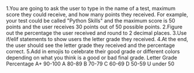 1.You are going to ask the user to type in the name of a test, maximum score they could receive, and how many points they received. 
For example, your test could be called "Python Skills" and the maximum score is 50 points and the user receives 30 points out of 50 possible points.
2.Figure out the percentage the user received and round to 2 decimal places.
3.Use if/elif statements to show users the letter grade they received.
4.At the end, the user should see the letter grade they received and the percentage correct.
5.Add in emojis to celebrate their good grade or different colors depending on what you think is a good or bad final grade.
Letter Grade	Percentage
A+ 90-100
A	80-89
B	70-79
C	60-69
D	50-59
U	under 50
